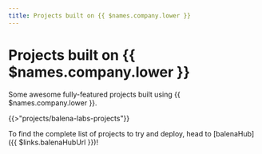 ```yaml
---
title: Projects built on {{ $names.company.lower }}
---
```


# Projects built on {{ $names.company.lower }}

Some awesome fully-featured projects built using {{ $names.company.lower }}.

{{>"projects/balena-labs-projects"}}

To find the complete list of projects to try and deploy, head to [balenaHub]({{ $links.balenaHubUrl }})! 
